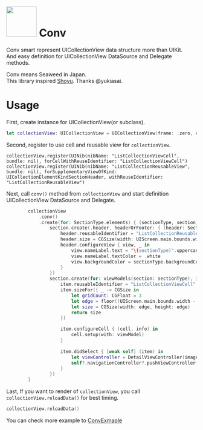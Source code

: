 # <img width="80px" src="https://user-images.githubusercontent.com/10897361/43182946-57c57d9a-901e-11e8-99ad-3d19664f5f6a.png"/> Conv
Conv smart represent UICollectionView data structure more than UIKit.  
And easy definition for UICollectionView DataSource and Delegate methods.  

Conv means Seaweed in Japan.  
This library inspired [Shoyu](https://github.com/yukiasai/shoyu). Thanks @yukiasai.

# Usage
First, create instance for UICollectionView(or subclass).  

```swift
let collectionView: UICollectionView = UICollectionView(frame: .zero, collectionViewLayout: UICollectionViewFlowLayout())
```

Second, register to use cell and reusable view for `collectionView`.  

```
collectionView.register(UINib(nibName: "ListCollectionViewCell", bundle: nil), forCellWithReuseIdentifier: "ListCollectionViewCell")
collectionView.register(UINib(nibName: "ListCollectionReusableView", bundle: nil), forSupplementaryViewOfKind: UICollectionElementKindSectionHeader, withReuseIdentifier: "ListCollectionReusableView")
```

Next, call `conv()` method from `collectionView` and start definition UICollectionView DataSource and Delegate.  

```swift
        collectionView
            .conv()
            .create(for: SectionType.elements) { (sectionType, section) in
                section.create(.header, headerOrFooter: { (header: SectionHeaderFooter<ListCollectionReusableView>) in
                    header.reusableIdentifier = "ListCollectionReusableView"
                    header.size = CGSize(width: UIScreen.main.bounds.width, height: 50)
                    header.configureView { view, _ in
                        view.nameLabel.text = "\(sectionType)".uppercased()
                        view.nameLabel.textColor = .white
                        view.backgroundColor = sectionType.backgroundColor
                    }
                })
                section.create(for: viewModels(section: sectionType), items: { (viewModel, item: Item<ListCollectionViewCell>) in
                    item.reusableIdentifier = "ListCollectionViewCell"
                    item.sizeFor({ _ -> CGSize in
                        let gridCount: CGFloat = 3
                        let edge = floor((UIScreen.main.bounds.width - (gridCount - 1)) / gridCount)
                        let size = CGSize(width: edge, height: edge)
                        return size
                    })

                    item.configureCell { (cell, info) in
                        cell.setup(with: viewModel)
                    }
                    
                    item.didSelect { [weak self] (item) in
                        let viewController = DetailViewController(imageName: viewModel.imageName)
                        self?.navigationController?.pushViewController(viewController, animated: true)
                    }
                })
        }
```

Last, If you want to render of `collectionView`, you call `collectionView.reloadData()` for best timing.  

```swift
collectionView.reloadData()
```

You can check more example to [ConvExmaple](https://github.com/bannzai/Conv/tree/master/ConvExample/)  

